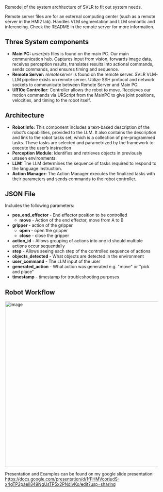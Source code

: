 Remodel of the system architecture of SVLR to fit out system needs.

Remote server files are for an external computing center (such as a remote server in the HMI2 lab). Handles VLM segmentation and LLM semantic and inferencing. Check the README in the remote server for more information.

## Three System components
* **Main PC:** _urscripts_ files is found on the main PC. Our main communication hub. Captures input from vision, forwards image data, receives perception results, translates results into actional commands, sends commands, and ensures timing and sequence.
* **Remote Server:** _remoteserver_ is found on the remote server. SVLR VLM-LLM pipeline exists on remote server. Utilize SSH protocol and network sockets to communicate between Remote Server and Main PC.
* **UR10e Controller:** Controller allows the robot to move. Receieves our motion commands via URScript from the MainPC to give joint positions, velocities, and timing to the robot itself.

## Architecture
* **Robot Info:** This component includes a text-based description of the robot’s capabilities, provided to the LLM. It also contains the description and link to the robot tasks set, which is a collection of pre-programmed tasks. These tasks are selected and parametrized by the framework to execute the user’s instruction
* **Perception Module:** Identifies and retrieves objects in previously unseen environments.
* **LLM:** The LLM determines the sequence of tasks required to respond to the language instruction.
* **Action Manager:** The Action Manager executes the finalized tasks with their parameters and sends commands to the robot controller.

## JSON File
Includes the following parameters:
* **pos_end_effector** - End effector position to be controlled
  * **move** - Action of the end effector, move from A to B
* **gripper** - action of the gripper
  * **open** - open the gripper
  * **close** - close the gripper
* **action_id** - Allows grouping of actions into one id should multiple actions occur sequentially
* **step** - Allows seeing each step of the controlled sequence of actions
* **objects_detected** - What objects are detected in the environment
* **user_command** - The LLM input of the user
* **generated_action** - What action was generated e.g. "move" or "pick and place"
* **timestamp** - timestamp for troubleshooting purposes

## Robot Workflow

<img width="1109" height="546" alt="image" src="https://github.com/user-attachments/assets/3b51445f-ce4a-4620-a5ec-7f8aa9ea5c28" />

Presentation and Examples can be found on my google slide presentation
https://docs.google.com/presentation/d/1fFHMVcorjudS-x4gTP2paeiI849NgUsTP5x2PNdIvKo/edit?usp=sharing
